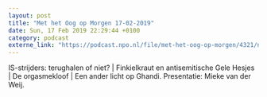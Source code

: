 ```yaml
---
layout: post
title: "Met het Oog op Morgen 17-02-2019"
date: Sun, 17 Feb 2019 22:29:44 +0100
category: podcast
externe_link: "https://podcast.npo.nl/file/met-het-oog-op-morgen/4321/nporadio1_met-het-oog-op-morgen_20190217_met-het-oog-op-morgen-17-02-2019_Y1V6NZ.mp3"
---
```


IS-strijders: terughalen of niet? | Finkielkraut en antisemitische Gele Hesjes | De orgasmekloof | Een ander licht op Ghandi. Presentatie: Mieke van der Weij.
